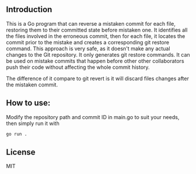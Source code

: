 
## Introduction
This is a Go program that can reverse a mistaken commit for each file, restoring them to their committed state before mistaken one. It identifies all the files involved in the erroneous commit, then for each file, it locates the commit prior to the mistake and creates a corresponding git restore command. This approach is very safe, as it doesn't make any actual changes to the Git repository. It only generates git restore commands. It can be used on mistake commits that happen before other other collaborators push their code without affecting the whole commit history. 

The difference of it compare to git revert is it will discard files changes after the mistaken commit.

## How to use:

Modify the repository path and commit ID in main.go to suit your needs, then simply run it with
```sh
go run .
```

## License

MIT